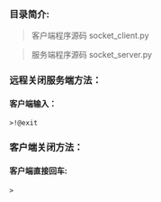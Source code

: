### 目录简介:

>客户端程序源码		socket_client.py

>服务端程序源码		socket_server.py

### 远程关闭服务端方法：

#### 客户端输入：

	>!@exit
	
### 客户端关闭方法：

#### 客户端直接回车:

	>

